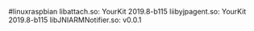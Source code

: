 #linuxraspbian
libattach.so: YourKit 2019.8-b115
liibyjpagent.so: YourKit 2019.8-b115
libJNIARMNotifier.so: v0.0.1
